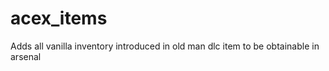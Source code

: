 acex_items
===============

Adds all vanilla inventory introduced in old man dlc item to be obtainable in arsenal